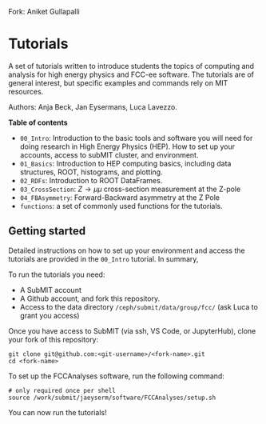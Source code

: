 Fork: Aniket Gullapalli
# Tutorials

A set of tutorials written to introduce students the topics of computing and analysis for high energy physics and FCC-ee software. The tutorials are of general interest, but specific examples and commands rely on MIT resources. 

Authors: Anja Beck, Jan Eysermans, Luca Lavezzo.

**Table of contents**
- `00_Intro`: Introduction to the basic tools and software you will need for doing research in High Energy Physics (HEP). How to set up your accounts, access to subMIT cluster, and environment.
- `01_Basics`: Introduction to HEP computing basics, including data structures, ROOT, histograms, and plotting.
- `02_RDFs`: Introduction to ROOT DataFrames.
- `03_CrossSection`: $Z\rightarrow\mu\mu$ cross-section measurement at the Z-pole
- `04_FBAsymmetry`: Forward-Backward asymmetry at the Z Pole
- `functions`: a set of commonly used functions for the tutorials.

## Getting started

Detailed instructions on how to set up your environment and access the tutorials are provided in the `00_Intro` tutorial. In summary,

To run the tutorials you need:
- A SubMIT account
- A Github account, and fork this repository.
- Access to the data directory `/ceph/submit/data/group/fcc/` (ask Luca to grant you access)

Once you have access to SubMIT (via ssh, VS Code, or JupyterHub), clone your fork of this repository:
```shell
git clone git@github.com:<git-username>/<fork-name>.git
cd <fork-name>
```

To set up the FCCAnalyses software, run the following command:
```shell
# only required once per shell
source /work/submit/jaeyserm/software/FCCAnalyses/setup.sh 
```

You can now run the tutorials!
